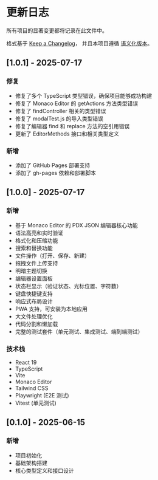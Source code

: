 # 更新日志

所有项目的显著变更都将记录在此文件中。

格式基于 [Keep a Changelog](https://keepachangelog.com/zh-CN/1.0.0/)，
并且本项目遵循 [语义化版本](https://semver.org/lang/zh-CN/)。

## [1.0.1] - 2025-07-17

### 修复

- 修复了多个 TypeScript 类型错误，确保项目能够成功构建
- 修复了 Monaco Editor 的 getActions 方法类型错误
- 修复了 findController 相关的类型错误
- 修复了 modalTest.js 的导入类型错误
- 修复了编辑器 find 和 replace 方法的空引用错误
- 更新了 EditorMethods 接口和相关类型定义

### 新增

- 添加了 GitHub Pages 部署支持
- 添加了 gh-pages 依赖和部署脚本

## [1.0.0] - 2025-07-17

### 新增

- 基于 Monaco Editor 的 PDX JSON 编辑器核心功能
- 语法高亮和实时验证
- 格式化和压缩功能
- 搜索和替换功能
- 文件操作（打开、保存、新建）
- 拖拽文件上传支持
- 明暗主题切换
- 编辑器设置面板
- 状态栏显示（验证状态、光标位置、字符数）
- 键盘快捷键支持
- 响应式布局设计
- PWA 支持，可安装为本地应用
- 大文件处理优化
- 代码分割和懒加载
- 完整的测试套件（单元测试、集成测试、端到端测试）

### 技术栈

- React 19
- TypeScript
- Vite
- Monaco Editor
- Tailwind CSS
- Playwright (E2E 测试)
- Vitest (单元测试)

## [0.1.0] - 2025-06-15

### 新增

- 项目初始化
- 基础架构搭建
- 核心类型定义和接口设计